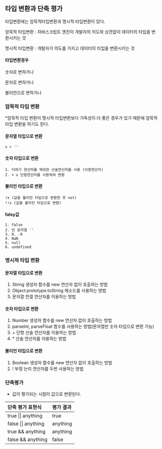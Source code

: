 ## 타입 변환과 단축 평가

타입변환에는 암묵적타입변환과 명시적 타입변환이 있다.

암묵적 타입변환 : 자바스크립트 엔진이 개발자의 의도와 상관없이 데이터의 타입을 변환시키는 것

명시적 타입변환 : 개발자가 의도를 가지고 데이터의 타입을 변환시키는 것



#### 타입변환경우

숫자로 변하거나

문자로 변하거나

불리언으로 변하거나



### 암묵적 타입 변환



*암묵적 타입 변환이 명시적 타입변환보다 가독성이 더 좋은 경우가 있기 때문에 암묵적 타입 변환을 하기도 한다.

#### 문자열 타입으로 변환

```
x + ''
```

#### 숫자 타입으로 변환

```
1. 더하기 연산자를 제외한 산술연산자를 사용 (이항연산자)
2. + x 단항연산자를 사용하여 변환
```

#### 불리언 타입으로 변환

```
!x (값을 불리언 타입으로 변환한 후 not)
!!x (값을 불리언 타입으로 변환)
```



#### falsy값

```
1. false
2. 빈 문자열 ''
3. 0, -0
4. NaN
5. null
6. undefined
```



### 명시적 타입 변환

#### 문자열 타입으로 변환

1. String 생성자 함수를 new 연산자 없이 호출하는 방법
2. Object.prototype.toString 메소드를 사용하는 방법
3. 문자열 연결 연산자를 이용하는 방법

#### 숫자 타입으로 변환

1. Number 생성자 함수를 new 연산자 없이 호출하는 방법
2. parseInt, parseFloat 함수를 사용하는 방법(문자열만 숫자 타입으로 변환 가능)
3. \+ 단항 산술 연산자를 이용하는 방법
4. \* 산술 연산자를 이용하는 방법

#### 불리언 타입으로 변환

1. Boolean 생성자 함수를 new 연산자 없이 호출하는 방법
2. ! 부정 논리 연산자를 두번 사용하는 방법



### 단축평가

- 값이 평가되는 시점이 값으로 변환된다.

| 단축 평가 표현식    | 평가 결과 |
| :------------------ | :-------- |
| true \|\| anything  | true      |
| false \|\| anything | anything  |
| true && anything    | anything  |
| false && anything   | false     |